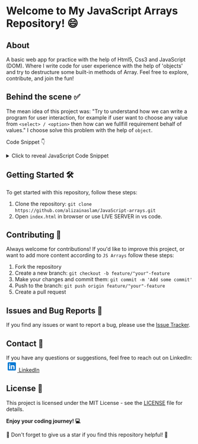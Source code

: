 # Welcome to My JavaScript Arrays Repository! 😄

## About

A basic web app for practice with the help of Html5, Css3 and JavaScript (DOM). Where I write code for user experience with the help of 'objects' and try to destructure some built-in methods of Array. Feel free to explore, contribute, and join the fun!

## Behind the scene ✅

The mean idea of this project was:
"Try to understand how we can write a program for user interaction, for example if user want to choose any value from `<select> / <option>` then how can we fullfill requirement behalf of values."
I choose solve this problem with the help of `object`.

Code Snippet 👇

<details>
<summary>Click to reveal JavaScript Code Snippet</summary>
```javascript
methodSelect.addEventListener("change", () => {
  try {
    const selectedValue = methodSelect.value;
    if (arraysApi[selectedValue]) {
      instruction.textContent = arraysApi[selectedValue][0];
      builtInMethod.textContent = arraysApi[selectedValue][1];
      customLogic.textContent = arraysApi[selectedValue][2];
      mdnLink.href = arraysApi[selectedValue][3];
    } else {
      throw new Error("Looks like a BUG");
    }
  } catch (error) {
    console.error(error.message);
  }
});
```
</details>

## Getting Started 🛠️

To get started with this repository, follow these steps:

1. Clone the repository: `git clone https://github.com/alizainaslam/JavaScript-arrays.git`
2. Open `index.html` in browser or use LIVE SERVER in vs code.

## Contributing 🤝

Always welcome for contributions! If you'd like to improve this project, or want to add more content according to `JS Arrays` follow these steps:

1. Fork the repository
2. Create a new branch: `git checkout -b feature/"your"-feature`
3. Make your changes and commit them: `git commit -m 'Add some commit'`
4. Push to the branch: `git push origin feature/"your"-feature`
5. Create a pull request

## Issues and Bug Reports 🐛

If you find any issues or want to report a bug, please use the [Issue Tracker](https://github.com/alizainaslam/JavaScript-arrays/issues?q=is%3Aissue+is%3Aopen+label%3A%22good+first+issue%22).

## Contact 📧

If you have any questions or suggestions, feel free to reach out on LinkedIn:
[<img src="images/linkedin.png" width="30px"> LinkedIn](https://www.linkedin.com/in/alizainaslam/)

## License 📜

This project is licensed under the MIT License - see the [LICENSE](LICENSE) file for details.

**Enjoy your coding journey! 💻**

🌟 Don't forget to give us a star if you find this repository helpful! 🌟
